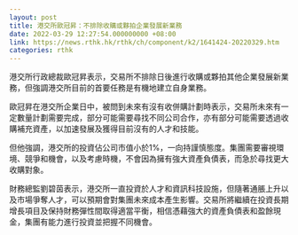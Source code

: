 ```yaml
---
layout: post
title: 港交所歐冠昇：不排除收購或夥拍企業發展新業務
date: 2022-03-29 12:27:54.000000000 +08:00
link: https://news.rthk.hk/rthk/ch/component/k2/1641424-20220329.htm
categories: rthk
---
```


港交所行政總裁歐冠昇表示，交易所不排除日後進行收購或夥拍其他企業發展新業務，但強調港交所目前的首要任務是有機地建立自身業務。

歐冠昇在港交所企業日中，被問到未來有沒有收併購計劃時表示，交易所未來有一定數量計劃需要完成，部分可能需要尋找不同公司合作，亦有部分可能需要透過收購補充資產，以加速發展及獲得目前沒有的人才和技能。

但他強調，港交所的投資佔公司市值小於1%，一向持謹慎態度。集團需要審視環境、競爭和機會，以及考慮時機，不會因為擁有強大資產負債表，而急於尋找更大收購對象。

財務總監劉碧茵表示，港交所一直投資於人才和資訊科技設施，但隨著通脹上升以及市場爭奪人才，可以預期會對集團未來成本產生影響。交易所將繼續在投資長期增長項目及保持財務彈性間取得適當平衡，相信憑藉強大的資產負債表和盈餘現金，集團有能力進行投資並把握不同機會。
